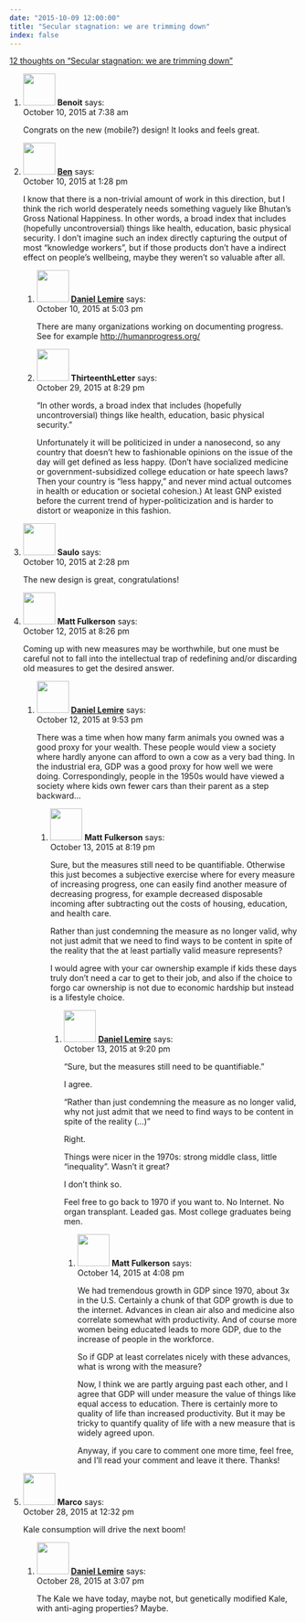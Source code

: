 ```yaml
---
date: "2015-10-09 12:00:00"
title: "Secular stagnation: we are trimming down"
index: false
---
```


[12 thoughts on &ldquo;Secular stagnation: we are trimming down&rdquo;](/lemire/blog/2015/10-09-secular-stagnation-we-are-trimming-down)

<ol class="comment-list">
<li id="comment-195312" class="comment even thread-even depth-1">
<div class="comment-author vcard">
<img alt src="https://secure.gravatar.com/avatar/d3688cfea4f4cfc95cf31028a629a834?s=56&#038;d=mm&#038;r=g" srcset="https://secure.gravatar.com/avatar/d3688cfea4f4cfc95cf31028a629a834?s=112&#038;d=mm&#038;r=g 2x" class="avatar avatar-56 photo" height="56" width="56" decoding="async" /> <b class="fn">Benoit</b> <span class="says">says:</span> </div>
<div class="comment-metadata"><time datetime="2015-10-10T07:38:24+00:00">October 10, 2015 at 7:38 am</time></a> </div>
<div class="comment-content">
<p>Congrats on the new (mobile?) design! It looks and feels great.</p>
</div>
</li>
<li id="comment-195391" class="comment odd alt thread-odd thread-alt depth-1 parent">
<div class="comment-author vcard">
<img alt src="https://secure.gravatar.com/avatar/648cbb3135d4aa4ca7fc2a7849d7acd2?s=56&#038;d=mm&#038;r=g" srcset="https://secure.gravatar.com/avatar/648cbb3135d4aa4ca7fc2a7849d7acd2?s=112&#038;d=mm&#038;r=g 2x" class="avatar avatar-56 photo" height="56" width="56" decoding="async" /> <b class="fn"><a href="http://cs.coloradocollege.edu/~bylvisaker/" class="url" rel="ugc external nofollow">Ben</a></b> <span class="says">says:</span> </div>
<div class="comment-metadata"><time datetime="2015-10-10T13:28:01+00:00">October 10, 2015 at 1:28 pm</time></a> </div>
<div class="comment-content">
<p>I know that there is a non-trivial amount of work in this direction, but I think the rich world desperately needs something vaguely like Bhutan&rsquo;s Gross National Happiness. In other words, a broad index that includes (hopefully uncontroversial) things like health, education, basic physical security. I don&rsquo;t imagine such an index directly capturing the output of most &ldquo;knowledge workers&rdquo;, but if those products don&rsquo;t have a indirect effect on people&rsquo;s wellbeing, maybe they weren&rsquo;t so valuable after all.</p>
</div>
<ol class="children">
<li id="comment-195428" class="comment byuser comment-author-lemire bypostauthor even depth-2">
<div class="comment-author vcard">
<img alt src="https://secure.gravatar.com/avatar/2ca999bef9535950f5b84281a4dab006?s=56&#038;d=mm&#038;r=g" srcset="https://secure.gravatar.com/avatar/2ca999bef9535950f5b84281a4dab006?s=112&#038;d=mm&#038;r=g 2x" class="avatar avatar-56 photo" height="56" width="56" loading="lazy" decoding="async" /> <b class="fn"><a href="https://lemire.me/en/" class="url" rel="ugc">Daniel Lemire</a></b> <span class="says">says:</span> </div>
<div class="comment-metadata"><time datetime="2015-10-10T17:03:15+00:00">October 10, 2015 at 5:03 pm</time></a> </div>
<div class="comment-content">
<p>There are many organizations working on documenting progress. See for example <a href="http://humanprogress.org/" rel="nofollow ugc">http://humanprogress.org/</a></p>
</div>
</li>
<li id="comment-201844" class="comment odd alt depth-2">
<div class="comment-author vcard">
<img alt src="https://secure.gravatar.com/avatar/217043e0fd7a23e751cbd9d0eeac594f?s=56&#038;d=mm&#038;r=g" srcset="https://secure.gravatar.com/avatar/217043e0fd7a23e751cbd9d0eeac594f?s=112&#038;d=mm&#038;r=g 2x" class="avatar avatar-56 photo" height="56" width="56" loading="lazy" decoding="async" /> <b class="fn">ThirteenthLetter</b> <span class="says">says:</span> </div>
<div class="comment-metadata"><time datetime="2015-10-29T20:29:42+00:00">October 29, 2015 at 8:29 pm</time></a> </div>
<div class="comment-content">
<p>&ldquo;In other words, a broad index that includes (hopefully uncontroversial) things like health, education, basic physical security.&rdquo;</p>
<p>Unfortunately it will be politicized in under a nanosecond, so any country that doesn&rsquo;t hew to fashionable opinions on the issue of the day will get defined as less happy. (Don&rsquo;t have socialized medicine or government-subsidized college education or hate speech laws? Then your country is &ldquo;less happy,&rdquo; and never mind actual outcomes in health or education or societal cohesion.) At least GNP existed before the current trend of hyper-politicization and is harder to distort or weaponize in this fashion.</p>
</div>
</li>
</ol>
</li>
<li id="comment-195399" class="comment even thread-even depth-1">
<div class="comment-author vcard">
<img alt src="https://secure.gravatar.com/avatar/c7c801d084944757dbebdbd4c6aa8531?s=56&#038;d=mm&#038;r=g" srcset="https://secure.gravatar.com/avatar/c7c801d084944757dbebdbd4c6aa8531?s=112&#038;d=mm&#038;r=g 2x" class="avatar avatar-56 photo" height="56" width="56" loading="lazy" decoding="async" /> <b class="fn">Saulo</b> <span class="says">says:</span> </div>
<div class="comment-metadata"><time datetime="2015-10-10T14:28:15+00:00">October 10, 2015 at 2:28 pm</time></a> </div>
<div class="comment-content">
<p>The new design is great, congratulations!</p>
</div>
</li>
<li id="comment-196194" class="comment odd alt thread-odd thread-alt depth-1 parent">
<div class="comment-author vcard">
<img alt src="https://secure.gravatar.com/avatar/f6574d4fdf11b1e8574924e8f8307901?s=56&#038;d=mm&#038;r=g" srcset="https://secure.gravatar.com/avatar/f6574d4fdf11b1e8574924e8f8307901?s=112&#038;d=mm&#038;r=g 2x" class="avatar avatar-56 photo" height="56" width="56" loading="lazy" decoding="async" /> <b class="fn">Matt Fulkerson</b> <span class="says">says:</span> </div>
<div class="comment-metadata"><time datetime="2015-10-12T20:26:20+00:00">October 12, 2015 at 8:26 pm</time></a> </div>
<div class="comment-content">
<p>Coming up with new measures may be worthwhile, but one must be careful not to fall into the intellectual trap of redefining and/or discarding old measures to get the desired answer.</p>
</div>
<ol class="children">
<li id="comment-196225" class="comment byuser comment-author-lemire bypostauthor even depth-2 parent">
<div class="comment-author vcard">
<img alt src="https://secure.gravatar.com/avatar/2ca999bef9535950f5b84281a4dab006?s=56&#038;d=mm&#038;r=g" srcset="https://secure.gravatar.com/avatar/2ca999bef9535950f5b84281a4dab006?s=112&#038;d=mm&#038;r=g 2x" class="avatar avatar-56 photo" height="56" width="56" loading="lazy" decoding="async" /> <b class="fn"><a href="https://lemire.me/en/" class="url" rel="ugc">Daniel Lemire</a></b> <span class="says">says:</span> </div>
<div class="comment-metadata"><time datetime="2015-10-12T21:53:38+00:00">October 12, 2015 at 9:53 pm</time></a> </div>
<div class="comment-content">
<p>There was a time when how many farm animals you owned was a good proxy for your wealth. These people would view a society where hardly anyone can afford to own a cow as a very bad thing. In the industrial era, GDP was a good proxy for how well we were doing. Correspondingly, people in the 1950s would have viewed a society where kids own fewer cars than their parent as a step backward&#8230;</p>
</div>
<ol class="children">
<li id="comment-196655" class="comment odd alt depth-3 parent">
<div class="comment-author vcard">
<img alt src="https://secure.gravatar.com/avatar/f6574d4fdf11b1e8574924e8f8307901?s=56&#038;d=mm&#038;r=g" srcset="https://secure.gravatar.com/avatar/f6574d4fdf11b1e8574924e8f8307901?s=112&#038;d=mm&#038;r=g 2x" class="avatar avatar-56 photo" height="56" width="56" loading="lazy" decoding="async" /> <b class="fn">Matt Fulkerson</b> <span class="says">says:</span> </div>
<div class="comment-metadata"><time datetime="2015-10-13T20:19:07+00:00">October 13, 2015 at 8:19 pm</time></a> </div>
<div class="comment-content">
<p>Sure, but the measures still need to be quantifiable. Otherwise this just becomes a subjective exercise where for every measure of increasing progress, one can easily find another measure of decreasing progress, for example decreased disposable incoming after subtracting out the costs of housing, education, and health care.</p>
<p>Rather than just condemning the measure as no longer valid, why not just admit that we need to find ways to be content in spite of the reality that the at least partially valid measure represents?</p>
<p>I would agree with your car ownership example if kids these days truly don&rsquo;t need a car to get to their job, and also if the choice to forgo car ownership is not due to economic hardship but instead is a lifestyle choice.</p>
</div>
<ol class="children">
<li id="comment-196675" class="comment byuser comment-author-lemire bypostauthor even depth-4 parent">
<div class="comment-author vcard">
<img alt src="https://secure.gravatar.com/avatar/2ca999bef9535950f5b84281a4dab006?s=56&#038;d=mm&#038;r=g" srcset="https://secure.gravatar.com/avatar/2ca999bef9535950f5b84281a4dab006?s=112&#038;d=mm&#038;r=g 2x" class="avatar avatar-56 photo" height="56" width="56" loading="lazy" decoding="async" /> <b class="fn"><a href="https://lemire.me/en/" class="url" rel="ugc">Daniel Lemire</a></b> <span class="says">says:</span> </div>
<div class="comment-metadata"><time datetime="2015-10-13T21:20:34+00:00">October 13, 2015 at 9:20 pm</time></a> </div>
<div class="comment-content">
<p>&ldquo;Sure, but the measures still need to be quantifiable.&rdquo;</p>
<p>I agree.</p>
<p>&ldquo;Rather than just condemning the measure as no longer valid, why not just admit that we need to find ways to be content in spite of the reality (&#8230;)&rdquo;</p>
<p>Right.</p>
<p>Things were nicer in the 1970s: strong middle class, little &ldquo;inequality&rdquo;. Wasn&rsquo;t it great?</p>
<p>I don&rsquo;t think so.</p>
<p>Feel free to go back to 1970 if you want to. No Internet. No organ transplant. Leaded gas. Most college graduates being men.</p>
</div>
<ol class="children">
<li id="comment-196866" class="comment odd alt depth-5">
<div class="comment-author vcard">
<img alt src="https://secure.gravatar.com/avatar/f6574d4fdf11b1e8574924e8f8307901?s=56&#038;d=mm&#038;r=g" srcset="https://secure.gravatar.com/avatar/f6574d4fdf11b1e8574924e8f8307901?s=112&#038;d=mm&#038;r=g 2x" class="avatar avatar-56 photo" height="56" width="56" loading="lazy" decoding="async" /> <b class="fn">Matt Fulkerson</b> <span class="says">says:</span> </div>
<div class="comment-metadata"><time datetime="2015-10-14T16:08:26+00:00">October 14, 2015 at 4:08 pm</time></a> </div>
<div class="comment-content">
<p>We had tremendous growth in GDP since 1970, about 3x in the U.S. Certainly a chunk of that GDP growth is due to the internet. Advances in clean air also and medicine also correlate somewhat with productivity. And of course more women being educated leads to more GDP, due to the increase of people in the workforce.</p>
<p>So if GDP at least correlates nicely with these advances, what is wrong with the measure?</p>
<p>Now, I think we are partly arguing past each other, and I agree that GDP will under measure the value of things like equal access to education. There is certainly more to quality of life than increased productivity. But it may be tricky to quantify quality of life with a new measure that is widely agreed upon.</p>
<p>Anyway, if you care to comment one more time, feel free, and I&rsquo;ll read your comment and leave it there. Thanks!</p>
</div>
</li>
</ol>
</li>
</ol>
</li>
</ol>
</li>
</ol>
</li>
<li id="comment-201314" class="comment even thread-even depth-1 parent">
<div class="comment-author vcard">
<img alt src="https://secure.gravatar.com/avatar/fec4d17c256fede1112dc19c35748f90?s=56&#038;d=mm&#038;r=g" srcset="https://secure.gravatar.com/avatar/fec4d17c256fede1112dc19c35748f90?s=112&#038;d=mm&#038;r=g 2x" class="avatar avatar-56 photo" height="56" width="56" loading="lazy" decoding="async" /> <b class="fn">Marco</b> <span class="says">says:</span> </div>
<div class="comment-metadata"><time datetime="2015-10-28T12:32:43+00:00">October 28, 2015 at 12:32 pm</time></a> </div>
<div class="comment-content">
<p>Kale consumption will drive the next boom!</p>
</div>
<ol class="children">
<li id="comment-201370" class="comment byuser comment-author-lemire bypostauthor odd alt depth-2">
<div class="comment-author vcard">
<img alt src="https://secure.gravatar.com/avatar/2ca999bef9535950f5b84281a4dab006?s=56&#038;d=mm&#038;r=g" srcset="https://secure.gravatar.com/avatar/2ca999bef9535950f5b84281a4dab006?s=112&#038;d=mm&#038;r=g 2x" class="avatar avatar-56 photo" height="56" width="56" loading="lazy" decoding="async" /> <b class="fn"><a href="https://lemire.me/en/" class="url" rel="ugc">Daniel Lemire</a></b> <span class="says">says:</span> </div>
<div class="comment-metadata"><time datetime="2015-10-28T15:07:52+00:00">October 28, 2015 at 3:07 pm</time></a> </div>
<div class="comment-content">
<p>The Kale we have today, maybe not, but genetically modified Kale, with anti-aging properties? Maybe.</p>
</div>
</li>
</ol>
</li>
</ol>

